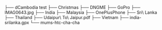 ├── dCambodia test 
├── Christmas
├── DNGME
├── GoPro
├── IMAG0643.jpg
├── India
├── Malaysia
├── OnePlusPhone
├── Sri\ Lanka
├── Thailand
├── Udaipur\ To\ Jaipur.pdf
├── Vietnam
├── india-srilanka.gpx
└── mums-htc-cha-cha
